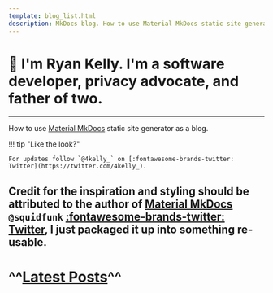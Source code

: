 ```yaml
---
template: blog_list.html 
description: MkDocs blog. How to use Material MkDocs static site generator as a blog.
---
```


# :wave: **I'm Ryan Kelly**. I'm a software developer, privacy advocate, and father of two.

---

How to use [Material MkDocs](https://squidfunk.github.io/mkdocs-material/) static site generator as a blog.

!!! tip "Like the look?"

    For updates follow `@4kelly_` on [:fontawesome-brands-twitter: Twitter](https://twitter.com/4kelly_).

Credit for the inspiration and styling should be attributed to the author of [Material MkDocs](https://squidfunk.github.io/mkdocs-material/) 
`@squidfunk` [:fontawesome-brands-twitter: Twitter](https://twitter.com/squidfunk), 
I just packaged it up into something re-usable.
---

# ^^[Latest Posts](blog)^^
